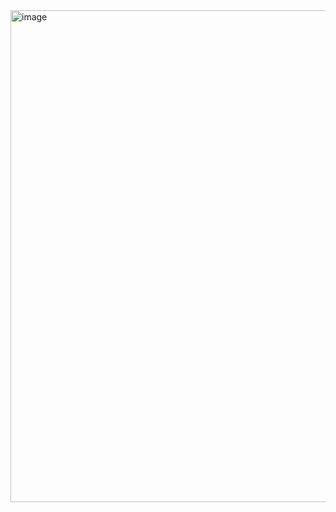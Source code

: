 <img width="1162" height="787" alt="image" src="https://github.com/user-attachments/assets/fe0d18db-22f7-468c-8b2c-04c77f44a21e" />

